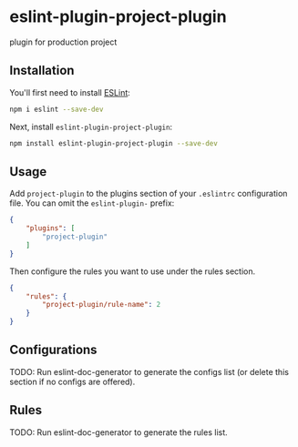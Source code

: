 # eslint-plugin-project-plugin

plugin for production project

## Installation

You'll first need to install [ESLint](https://eslint.org/):

```sh
npm i eslint --save-dev
```

Next, install `eslint-plugin-project-plugin`:

```sh
npm install eslint-plugin-project-plugin --save-dev
```

## Usage

Add `project-plugin` to the plugins section of your `.eslintrc` configuration file. You can omit the `eslint-plugin-` prefix:

```json
{
    "plugins": [
        "project-plugin"
    ]
}
```


Then configure the rules you want to use under the rules section.

```json
{
    "rules": {
        "project-plugin/rule-name": 2
    }
}
```



## Configurations

<!-- begin auto-generated configs list -->
TODO: Run eslint-doc-generator to generate the configs list (or delete this section if no configs are offered).
<!-- end auto-generated configs list -->



## Rules

<!-- begin auto-generated rules list -->
TODO: Run eslint-doc-generator to generate the rules list.
<!-- end auto-generated rules list -->


